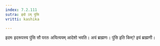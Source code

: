 ```yaml
---
index: 7.2.111
sutra: इदो ऽय् पुंसि
vritti: kashika

---
```

इदमः इदरूपस्य पुंसि सौ परतः अयित्ययम् आदेशो भवति। अयं ब्राह्मणः। पुंसि इति किम्? इयं ब्राह्मणी।